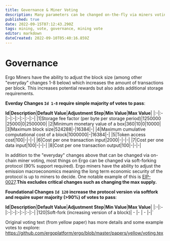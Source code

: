 ```yaml
---
title: Governance & Miner Voting
description: Many parameters can be changed on-the-fly via miners voting
published: true
date: 2022-09-15T07:12:43.290Z
tags: mining, vote, governance, mining vote
editor: markdown
dateCreated: 2022-09-10T05:40:16.859Z
---
```


# Governance 
Ergo Miners have the ability to adjust the block size (among other "everyday" changes 1-8 below) which increases the amount of transactions per block. This increases potential rewards but also adds additional storage requirements. 

**Everday Changes `Id 1-8` require simple majority of votes to pass**:

**Id**|**Description**|**Default Value**|**Adjustment Step**|**Min Value**|**Max Value**|
|:-|:-|:-|:-|:-|:-|:-|:-|
|1|Storage fee factor (per byte per storage period)|1250000 |25000|0|2500000|
|2|Minimum monetary value of a box|360|10|0|10000| 
|3|Maximum block size|524288|-|16384|-|
|4|Maximum cumulative computational cost of a block|1000000|-|16384|-|
|5|Token access cost|100|-|-|-|
|6|Cost per one transaction input|2000|-|-|-|
|7|Cost per one data input|100|-|-|-|
|8|Cost per one transaction output|100|-|-|-|
   


In addition to the "everyday" changes above that can be changed via on-chain miner voting, most things on Ergo can be changed via soft-forking protocol (90% support required). Ergo miners have the ability to adjust the emission macroeconomics meaning the long term economic security of the protocol is up to miners to decide. One notable example of this is [EIP-0027](https://github.com/ergoplatform/eips/blob/master/eip-0027.md).**This excludes critical changes such as changing the max supply.**

**Foundational Changes `Id 120`  increase the protocol version via softfork and require super majority (>90%) of votes to pass**:

**Id**|**Description**|**Default Value**|**Adjustment Step**|**Min Value**|**Max Value**|
|:-|:-|:-|:-|:-|:-|:-|:-|
|120|Soft-fork (increasing version of a block)| - |- | - |-|`


Original voting text (from yellow paper) has more details and some example votes to explore: https://github.com/ergoplatform/ergo/blob/master/papers/yellow/voting.tex

